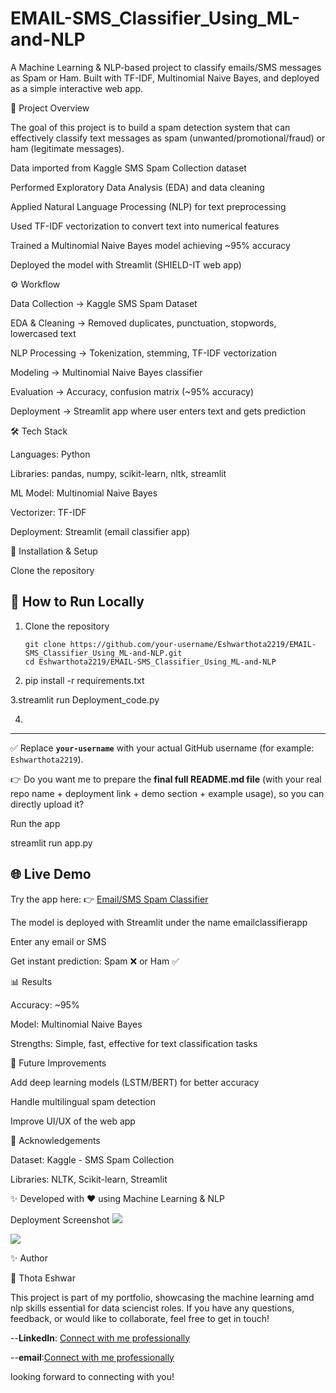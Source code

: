 # EMAIL-SMS_Classifier_Using_ML-and-NLP

A Machine Learning & NLP-based project to classify emails/SMS messages as Spam or Ham.
Built with TF-IDF, Multinomial Naive Bayes, and deployed as a simple interactive web app.

🚀 Project Overview

The goal of this project is to build a spam detection system that can effectively classify text messages as spam (unwanted/promotional/fraud) or ham (legitimate messages).

Data imported from Kaggle SMS Spam Collection dataset

Performed Exploratory Data Analysis (EDA) and data cleaning

Applied Natural Language Processing (NLP) for text preprocessing

Used TF-IDF vectorization to convert text into numerical features

Trained a Multinomial Naive Bayes model achieving ~95% accuracy

Deployed the model with Streamlit (SHIELD-IT web app)

⚙️ Workflow

Data Collection → Kaggle SMS Spam Dataset

EDA & Cleaning → Removed duplicates, punctuation, stopwords, lowercased text

NLP Processing → Tokenization, stemming, TF-IDF vectorization

Modeling → Multinomial Naive Bayes classifier

Evaluation → Accuracy, confusion matrix (~95% accuracy)

Deployment → Streamlit app where user enters text and gets prediction

🛠️ Tech Stack

Languages: Python

Libraries: pandas, numpy, scikit-learn, nltk, streamlit

ML Model: Multinomial Naive Bayes

Vectorizer: TF-IDF

Deployment: Streamlit (email classifier app)


🔧 Installation & Setup

Clone the repository

## 🚀 How to Run Locally

1. Clone the repository
   ```
   git clone https://github.com/your-username/Eshwarthota2219/EMAIL-SMS_Classifier_Using_ML-and-NLP.git
   cd Eshwarthota2219/EMAIL-SMS_Classifier_Using_ML-and-NLP
2. pip install -r requirements.txt

3.streamlit run Deployment_code.py

4.
---
✅ Replace **`your-username`** with your actual GitHub username (for example: `Eshwarthota2219`).  

👉 Do you want me to prepare the **final full README.md file** (with your real repo name + deployment link + demo section + example usage), so you can directly upload it?


Run the app

streamlit run app.py

## 🌐 Live Demo
Try the app here: 👉 [Email/SMS Spam Classifier](https://emailclassifierapp.streamlit.app/)


The model is deployed with Streamlit under the name emailclassifierapp

Enter any email or SMS

Get instant prediction: Spam ❌ or Ham ✅

📊 Results

Accuracy: ~95%

Model: Multinomial Naive Bayes

Strengths: Simple, fast, effective for text classification tasks

📌 Future Improvements

Add deep learning models (LSTM/BERT) for better accuracy

Handle multilingual spam detection

Improve UI/UX of the web app

🙌 Acknowledgements

Dataset: Kaggle - SMS Spam Collection

Libraries: NLTK, Scikit-learn, Streamlit

✨ Developed with ❤️ using Machine Learning & NLP


Deployment Screenshot
![](https://github.com/Eshwarthota2219/EMAIL-SMS_Classifier_Using_ML-and-NLP/blob/main/Spam_Screenshot.png)

![](https://github.com/Eshwarthota2219/EMAIL-SMS_Classifier_Using_ML-and-NLP/blob/main/ham_Screenshot.png)

✨ Author

👤 Thota Eshwar

This project is part of my portfolio, showcasing the machine learning amd nlp  skills essential for data sciencist roles. If you have any questions, feedback, or would like to collaborate, feel free to get in touch!

--**LinkedIn**: [Connect with me professionally](https://www.linkedin.com/in/eshwar-thota-162a08327/)

--**email**:[Connect with me professionally](eshwarthota2211@gmail.com)

 looking forward to connecting with you!

